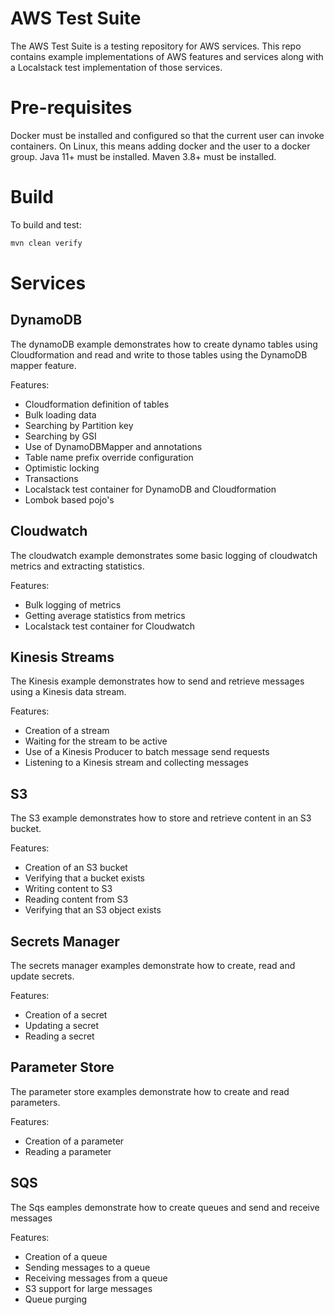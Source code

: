 # AWS Test Suite

The AWS Test Suite is a testing repository for AWS services.
This repo contains example implementations of AWS features and services along with a Localstack test implementation of those services.

# Pre-requisites

Docker must be installed and configured so that the current user can invoke containers. On Linux, this means adding docker and the user to a docker group.
Java 11+ must be installed.
Maven 3.8+ must be installed.

# Build
To build and test:
```bash
mvn clean verify
```

# Services
## DynamoDB
The dynamoDB example demonstrates how to create dynamo tables using Cloudformation and read and write to those tables using the DynamoDB mapper feature.

Features:
* Cloudformation definition of tables
* Bulk loading data
* Searching by Partition key
* Searching by GSI
* Use of DynamoDBMapper and annotations
* Table name prefix override configuration
* Optimistic locking
* Transactions
* Localstack test container for DynamoDB and Cloudformation
* Lombok based pojo's

## Cloudwatch
The cloudwatch example demonstrates some basic logging of cloudwatch metrics and extracting statistics.

Features:
* Bulk logging of metrics
* Getting average statistics from metrics
* Localstack test container for Cloudwatch

## Kinesis Streams
The Kinesis example demonstrates how to send and retrieve messages using a Kinesis data stream.

Features:
* Creation of a stream
* Waiting for the stream to be active
* Use of a Kinesis Producer to batch message send requests
* Listening to a Kinesis stream and collecting messages

## S3
The S3 example demonstrates how to store and retrieve content in an S3 bucket.

Features:
* Creation of an S3 bucket
* Verifying that a bucket exists
* Writing content to S3
* Reading content from S3
* Verifying that an S3 object exists

## Secrets Manager
The secrets manager examples demonstrate how to create, read and update secrets.

Features:
* Creation of a secret
* Updating a secret
* Reading a secret

## Parameter Store
The parameter store examples demonstrate how to create and read parameters.

Features:
* Creation of a parameter
* Reading a parameter

## SQS
The Sqs eamples demonstrate how to create queues and send and receive messages

Features:
* Creation of a queue
* Sending messages to a queue
* Receiving messages from a queue
* S3 support for large messages
* Queue purging
